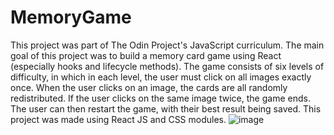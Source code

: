 # MemoryGame
This project was part of The Odin Project's JavaScript curriculum. The main goal of this project was to build a memory card game using React (especially hooks and lifecycle methods). The game consists of six levels of difficulty, in which in each level, the user must click on all images exactly once. When the user clicks on an image, the cards are all randomly redistributed. If the user clicks on the same image twice, the game ends. The user can then restart the game, with their best result being saved. This project was made using React JS and CSS modules.
![image](https://github.com/AatifxShaikh/MemoryGame/assets/96722552/5fd09877-4eed-4990-b38d-4782252db7cd)
